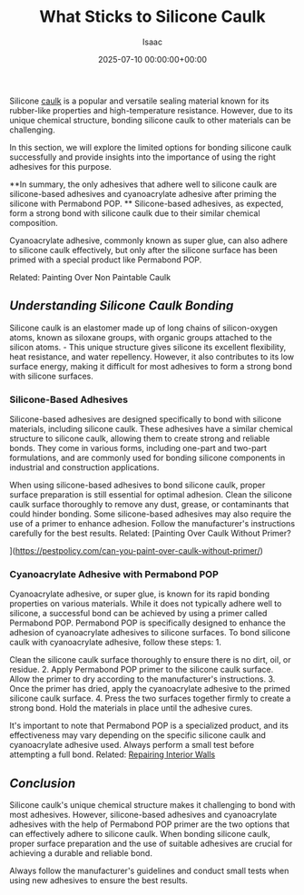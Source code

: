﻿---
title: What Sticks to Silicone Caulk
description: Silicone caulk is a popular and versatile sealing material known for its rubber-like properties and high-temperature resistance.
slug: /what-sticks-to-silicone-caulk/
date: 2025-07-10 00:00:00+00:00
lastmod: 2025-07-10 00:00:00+03:00
author: Isaac
categories:
- DIY Paintings
tags:
- diy-paintings
- caulk
layout: post
---

Silicone [caulk](https://pestpolicy.com/can-you-paint-over-caulk-without-primer/) is a popular and versatile sealing material known for its rubber-like properties and high-temperature resistance. However, due to its unique chemical structure, bonding silicone caulk to other materials can be challenging.

In this section, we will explore the limited options for bonding silicone caulk successfully and provide insights into the importance of using the right adhesives for this purpose.

**In summary, the only adhesives that adhere well to silicone caulk are silicone-based adhesives and cyanoacrylate adhesive after priming the silicone with Permabond POP. ** Silicone-based adhesives, as expected, form a strong bond with silicone caulk due to their similar chemical composition.

Cyanoacrylate adhesive, commonly known as super glue, can also adhere to silicone caulk effectively, but only after the silicone surface has been primed with a special product like Permabond POP.

Related: Painting Over Non Paintable Caulk

##  *Understanding Silicone Caulk Bonding*

Silicone caulk is an elastomer made up of long chains of silicon-oxygen atoms, known as siloxane groups, with organic groups attached to the silicon atoms. - This unique structure gives silicone its excellent flexibility, heat resistance, and water repellency. However, it also contributes to its low surface energy, making it difficult for most adhesives to form a strong bond with silicone surfaces.

###  **Silicone-Based Adhesives**

Silicone-based adhesives are designed specifically to bond with silicone materials, including silicone caulk. These adhesives have a similar chemical structure to silicone caulk, allowing them to create strong and reliable bonds. They come in various forms, including one-part and two-part formulations, and are commonly used for bonding silicone components in industrial and construction applications.

When using silicone-based adhesives to bond silicone caulk, proper surface preparation is still essential for optimal adhesion. Clean the silicone caulk surface thoroughly to remove any dust, grease, or contaminants that could hinder bonding. Some silicone-based adhesives may also require the use of a primer to enhance adhesion. Follow the manufacturer's instructions carefully for the best results. Related: [Painting Over Caulk Without Primer?

](https://pestpolicy.com/can-you-paint-over-caulk-without-primer/)

###  **Cyanoacrylate Adhesive with Permabond POP**

Cyanoacrylate adhesive, or super glue, is known for its rapid bonding properties on various materials. While it does not typically adhere well to silicone, a successful bond can be achieved by using a primer called Permabond POP. Permabond POP is specifically designed to enhance the adhesion of cyanoacrylate adhesives to silicone surfaces. To bond silicone caulk with cyanoacrylate adhesive, follow these steps: 1.

Clean the silicone caulk surface thoroughly to ensure there is no dirt, oil, or residue. 2. Apply Permabond POP primer to the silicone caulk surface. Allow the primer to dry according to the manufacturer's instructions. 3. Once the primer has dried, apply the cyanoacrylate adhesive to the primed silicone caulk surface. 4. Press the two surfaces together firmly to create a strong bond. Hold the materials in place until the adhesive cures.

It's important to note that Permabond POP is a specialized product, and its effectiveness may vary depending on the specific silicone caulk and cyanoacrylate adhesive used. Always perform a small test before attempting a full bond. Related: [Repairing Interior Walls](https://pestpolicy.com/how-often-should-you-repaint-interior-walls/)

##  *Conclusion*

Silicone caulk's unique chemical structure makes it challenging to bond with most adhesives. However, silicone-based adhesives and cyanoacrylate adhesives with the help of Permabond POP primer are the two options that can effectively adhere to silicone caulk. When bonding silicone caulk, proper surface preparation and the use of suitable adhesives are crucial for achieving a durable and reliable bond.

Always follow the manufacturer's guidelines and conduct small tests when using new adhesives to ensure the best results.

